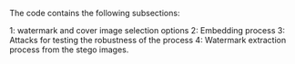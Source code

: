 The code contains the following subsections:

1: watermark and cover image selection options
2: Embedding process
3: Attacks for testing the robustness of the process
4: Watermark extraction process from the stego images.
